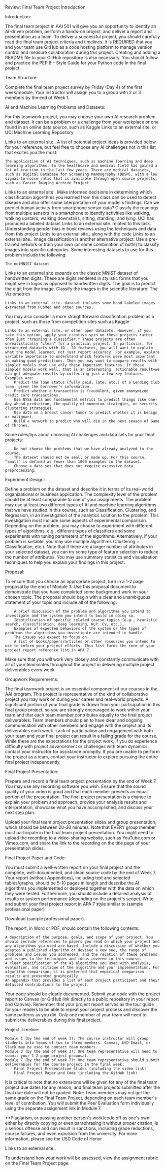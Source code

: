 Review: Final Team Project Introduction

Introduction:

The final team project in AAI 501 will give you an opportunity to identify an AI-driven problem, perform a hands-on project, and deliver a report and presentation as a team. To deliver a successful project, you should carefully read the final team project criteria and timelines.  It is REQUIRED that you and your team use GitHub as a code hosting platform to manage version control and measure collaboration during this project. Creating and adding a README file to your GitHub repository is also necessary. You should follow and practice the PEP 8 – Style Guide for your Python code in the final project. 

Team Structure:

Complete the final team project survey by Friday (Day 4) of the first week/module. Your instructor will assign you to a group with 2 or 3 members by the end of Week 1. 

AI and Machine Learning Problems and Datasets:

For this teamwork project, you may choose your own AI research problem and dataset. It can be a problem or a challenge from your workplace or one found in an online data source, such as Kaggle
Links to an external site. or UCI Machine Learning Repository

Links to an external site.. A list of potential project ideas is provided below for your reference, but feel free to choose any AI challenges not in this list that excites you the most:

    The application of AI techniques, such as machine learning and deep learning algorithms, to the healthcare and medical field has gained a lot of traction in the last few years. There are medical datasets, such as Digital Database for Screening Mammography (DDSM), with a low signal-to-noise ratio that is available through open source projects, such as Cancer Imaging Archive Project 

Links to an external site.. Make informed decisions in determining which classification algorithms you learned from this class can be used to detect disease and also offer some interpretation of your model's findings.
Can we predict human activity from smartphone sensor data? Classify the readings from multiple sensors in a smartphone to identify activities like walking, walking upstairs, walking downstairs, sitting, standing, and lying. UCI has produced a labeled dataset
Links to an external site. related to this task.
Understanding gender bias in book reviews using the techniques and data from this project
Links to an external site., along with the code
Links to an external site..
Image classification is another alternative project. Use a pre-trained network or train your own (or some combination of both!) to classify images into specific categories. Some interesting datasets to use for this problem include the following:

    The notMNIST dataset 

Links to an external site.expands on the classic MNIST dataset of handwritten digits: These are digits rendered in stylistic forms that you might see in logos as opposed to handwritten digits. The goal is to predict the digit from the image. 
Classify the images in the scientific literature: The Viziometrics

    Links to an external site. dataset includes some hand-labeled images extracted from PubMed and other sources.

You may also consider a more straightforward classification problem as a project, such as those from competition sites such as Kaggle

    Links to an external site. or other open datasets. However, if you take this option, apply your creative spin on these projects rather than just "training a classifier." These projects are often unrealistically "clean" for a practical project. In particular, for structured datasets with 10 - 20 features, you will want to explain what the model learned, not just report accuracy. For example, explore variable importance to understand which features were most important in making good predictions. Then you may want to compare results with simpler models that use only these important features. If those simpler models work well, that is an interesting, actionable result—we can get adequate results by collecting just a few key features. Examples are:
        Predict the loan status [fully paid, late, etc.] of a Lending Club loan, given the borrower's information.
        Predict whether a transaction is fraudulent, given anonymized credit card transactions.
        Use NYSE data and fundamental metrics to predict things like one-day ahead prediction, the quality of momentum strategies, or security clustering strategies.
        Use data on a breast cancer tumor to predict whether it is benign or malignant.
        Build a network to predict who will die in the next season of Game of Thrones.

Some rules/tips about choosing AI challenges and data sets for your final projects:

        Do not choose the problems that we have already analyzed in the course.
        The dataset should not be small or made up. For this course, "small" is defined as fewer than 1000 examples in the dataset.
        Choose a data set that does not require excessive data preprocessing.

Experiment Design:

Define a problem on the dataset and describe it in terms of its real-world organizational or business application. The complexity level of the problem should be at least comparable to one of your assignments. The problem may use at least two different types of AI and machine learning algorithms that we have studied in this course, such as Classification, Clustering, and Regression, in an investigation of the analytics solution to the problem. This investigation must include some aspects of experimental comparison. Depending on the problem, you may choose to experiment with different types of algorithms, e.g., different types of classifiers and some experiments with tuning parameters of the algorithms. Alternatively, if your problem is suitable, you may use multiple algorithms (Clustering + Classification, etc.). Note that if there are a larger number of attributes in your selected dataset, you can try some type of feature selection to reduce the number of attributes. You may use summary statistics and visualization techniques to help you explain your findings in this project.

Proposal:

To ensure that you choose an appropriate project, turn in a 1-2 page proposal by the end of Module 3. Use this proposal document to demonstrate that you have completed some background work on your chosen topic. The proposal should begin with a clear and unambiguous statement of your topic and include all of the following:

        A brief discussion of the problem and algorithms you intend to investigate and the system you intend to build in doing so.
        Identification of specific related course topics (e.g., heuristic search, classification, deep learning, NLP, CV, etc.).
        Examples of expected behaviors of the system or the types of problems the algorithms you investigate are intended to handle.
        The issues you expect to focus on.
        A list of books/papers/articles or other resources you intend to use to inform your project efforts. This list forms the core of your project report reference list in APA 7.

Make sure that you will work very closely and constantly communicate with all of your teammates throughout the project in delivering multiple project deliverables every week. 

Groupwork Requirements:

The final teamwork project is an essential component of our courses in the AAI program. This project is representative of the kind of collaborative project you may work on during your career and real-world projects. A significant portion of your final grade is drawn from your participation in this final group project, so you are strongly encouraged to work within your team and that each team member contributes equally to the final project deliverables. Team members should plan to have clear and ongoing communication with other members and engage with the project and its deliverables each week. Lack of participation and engagement with both your team and your final project can result in a failing grade for the course. While these are the expectations for the project work, if you do experience difficulty with project advancement or challenges with team dynamics, contact your instructor for assistance promptly. If you are unable to perform the project as a team, contact your instructor to explore pursuing the entire final project independently.

Final Project Presentation:

Prepare and record a final team project presentation by the end of Week 7. You may use any recording software you wish. Ensure that the sound quality of your video is good and that each member presents an equal portion of the presentation. The final project presentation is a chance to explain your problem and approach, provide your analysis results and interpretation, showcase what you have accomplished, and discuss your next step plan.

Upload your final team project presentation slides and group presentation, which should be between 20-30 minutes. Note that EVERY group member must participate in the final team project presentation. You might need to upload the recording to a video-sharing website, such as YouTube.com or Vimeo.com, and share the link to the recording on the title page of your presentation slides.

Final Project Paper and Code:

You must submit a well-written report on your final project and the complete, well-documented, and clean source code by the end of Week 7. Your report (without Appendices), including text and selected tables/graphs, should be 5-10 pages in length and describe the AI algorithms you implemented or deployed together with the data on which they were tested. Furthermore, you should include a detailed analysis of results or system performance (depending on the project's scope). Write and submit your final project report in APA 7 style similar to (sample professional paper)

Download (sample professional paper). 

The report, in Word or PDF, should contain the following contents: 

    A description of the purpose, goals, and scope of your project. You should include references to papers you read on which your project and any algorithms you used are based. Include a discussion of whether you adapted a published algorithm or devised a new one, the range of problems and issues you addressed, and the relation of these problems and issues to the techniques and ideas covered in this course.
    A clear specification of the AI algorithms you used with analysis, evaluation, and critique of the algorithm and your implementation. For algorithm comparison, it is preferred that empirical comparison results are presented graphically.
    An appendix that provides a list of each project participant and their detailed contributions to the project. 

Your code should be clearly documented. Submit your code with the project report to Canvas (or GitHub link directly to a public repository in your report and Canvas). Remember that your project report serves as the tour guide for your readers to be able to repeat your project process and discover the same patterns as you did. Only one member of your team will need to submit the deliverables during this final project.

Project Timeline:

    Module 1 (by the end of week 1): The course instructor will group students into teams of two to three members. Canvas, USD Email, or Slack may be used to contact team members. 
    Module 3 (by the end of week 3): One team representative will need to submit your 1-2 page project proposal.
    Module 7 (by the end of week 7): One team representative should submit deliverables for the course project in the final week:
        Final Project Presentation Slides (including the video link)
        Final Project Paper and Code (including the GitHub link)

It is critical to note that no extensions will be given for any of the final team project due dates for any reason, and final team projects submitted after the final due date will not be graded. Note: Team members may not get the same grade on the Final Team Project, depending on each team member's level of contribution. You will submit the Peer Evaluation form individually using the separate assignment link in Module 7. 

**Plagiarism, or passing another person's work/code off as one's own either by directly copying or even paraphrasing it without proper citation, is a serious offense and can result in sanctions, including grade reductions, course failures, and even expulsion from the university. For more information, please see the USD Code of Honor

Links to an external site..

To understand how your work will be assessed, view the assignment rubric on the Final Team Project page.